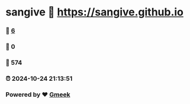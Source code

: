 # sangive :link: https://sangive.github.io 
### :page_facing_up: [6](https://sangive.github.io/tag.html) 
### :speech_balloon: 0 
### :hibiscus: 574 
### :alarm_clock: 2024-10-24 21:13:51 
### Powered by :heart: [Gmeek](https://github.com/Meekdai/Gmeek)
